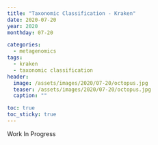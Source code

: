 ```yaml
---
title: "Taxonomic Classification - Kraken"
date: 2020-07-20
year: 2020
monthday: 07-20

categories:
  - metagenomics
tags:
  - kraken
  - taxonomic classification
header:
  image: /assets/images/2020/07-20/octopus.jpg
  teaser: /assets/images/2020/07-20/octopus.jpg
  caption: ""

toc: true
toc_sticky: true
---
```

Work In Progress
